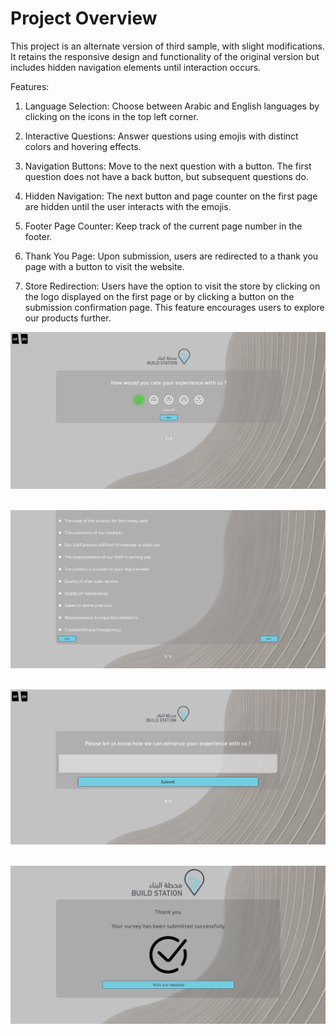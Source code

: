 # Project Overview

This project is an alternate version of third sample, with slight modifications. It retains the responsive design and functionality of the original version but includes hidden navigation elements until interaction occurs.

Features:

1. Language Selection: Choose between Arabic and English languages by clicking on the icons in the top left corner.

2. Interactive Questions: Answer questions using emojis with distinct colors and hovering effects.

3. Navigation Buttons: Move to the next question with a button. The first question does not have a back button, but subsequent questions do.

4. Hidden Navigation: The next button and page counter on the first page are hidden until the user interacts with the emojis.

5. Footer Page Counter: Keep track of the current page number in the footer.

6. Thank You Page: Upon submission, users are redirected to a thank you page with a button to visit the website.

7. Store Redirection: Users have the option to visit the store by clicking on the logo displayed on the first page or by clicking a button on the submission confirmation page. This feature encourages users to explore our products further.


![](computerView.PNG)
<br><br>

![](computerView2.PNG)
<br><br>

![](computerView3.PNG)
<br><br>

![](computerView4.PNG)
<br><br>
